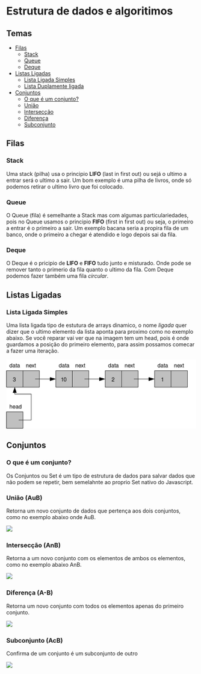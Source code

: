 # Estrutura de dados e algoritimos

## Temas

- [Filas](#filas)
  - [Stack](#stack)
  - [Queue](#queue)
  - [Deque](#deque)
- [Listas Ligadas](#listas-ligadas)
  - [Lista Ligada Simples](#lista-ligada-simples)
  - [Lista Duplamente ligada](#lista-duplamente-ligada)
- [Conjuntos](#conjuntos)
  - [O que é um conjunto?](#o-que-é-um-conjunto)
  - [União](#união-aub)
  - [Intersecção](#intersecção-anb)
  - [Diferença](#diferença-a-b)
  - [Subconjunto](#subconjunto-acb)

## Filas

### Stack

Uma stack (pilha) usa o principio **LIFO** (last in first out) ou sejá o ultimo a entrar será o ultimo a sair. Um bom exemplo é uma pilha de livros, onde só podemos retirar o ultimo livro que foi colocado.

### Queue

O Queue (fila) é semelhante a Stack mas com algumas particulariedades, pois no Queue usamos o principio **FIFO** (first in first out) ou seja, o primeiro a entrar é o primeiro a sair. Um exemplo bacana seria a propira fila de um banco, onde o primeiro a chegar é atendido e logo depois sai da fila.

### Deque

O Deque é o pricipio de **LIFO** e **FIFO** tudo junto e misturado. Onde pode se remover tanto o primerio da fila quanto o ultimo da fila. Com Deque podemos fazer também uma fila _circular_.

## Listas Ligadas

### Lista Ligada Simples

Uma lista ligada tipo de estutura de arrays dinamico, o nome _ligada_ quer dizer que o ultimo elemento da lista aponta para proximo como no exemplo abaixo.
Se você reparar vai ver que na imagem tem um head, pois é onde guardamos a posição do primeiro elemento, para assim possamos comecar a fazer uma iteração.

![linked_list](./docs/img/linked_list.png)

## Conjuntos

### O que é um conjunto?

Os Conjuntos ou Set é um tipo de estrutura de dados para salvar dados que
não podem se repetir, bem semelahnte ao proprio Set nativo do Javascript.

### União (**AuB**)

Retorna um novo conjunto de dados que pertença aos dois conjuntos, como no exemplo abaixo onde AuB.

<img src="https://i.ytimg.com/vi/-d_Lb0UfZfE/maxresdefault.jpg" width="400px"/>

### Intersecção (**AnB**)

Retorna a um novo conjunto com os elementos de ambos os elementos, como no exemplo abaixo AnB.

<img src="https://external-content.duckduckgo.com/iu/?u=http%3A%2F%2F2.bp.blogspot.com%2F_PPcv9MRb26c%2FTUinpWfgBYI%2FAAAAAAAAAL4%2FIuZlSd1mgTk%2Fs1600%2Fimage042.gif&f=1&nofb=1" width="400px"/>

### Diferença (**A-B**)

Retorna um novo conjunto com todos os elementos apenas do primeiro conjunto.

<img src="https://external-content.duckduckgo.com/iu/?u=https%3A%2F%2Fs2.static.brasilescola.uol.com.br%2Fbe%2F2020%2F02%2Foperacoes-representacao-grafica-diferenca.jpg&f=1&nofb=1" width="400px"/>

### Subconjunto (**AcB**)

Confirma de um conjunto é um subconjunto de outro

<img src="https://static.todamateria.com.br/upload/su/bc/subconjunto.jpg" width="400px"/>
